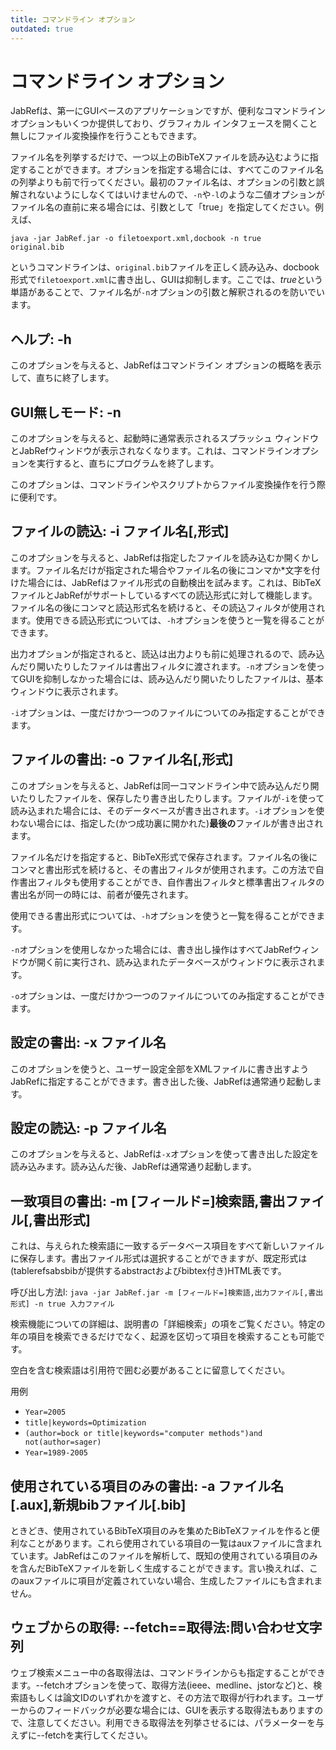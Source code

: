 ```yaml
---
title: コマンドライン オプション
outdated: true
---
```


# コマンドライン オプション

JabRefは、第一にGUIベースのアプリケーションですが、便利なコマンドライン オプションもいくつか提供しており、グラフィカル インタフェースを開くこと無しにファイル変換操作を行うこともできます。

ファイル名を列挙するだけで、一つ以上のBibTeXファイルを読み込むように指定することができます。オプションを指定する場合には、すべてこのファイル名の列挙よりも前で行ってください。最初のファイル名は、オプションの引数と誤解されないようにしなくてはいけませんので、`-n`や`-l`のような二値オプションがファイル名の直前に来る場合には、引数として「true」を指定してください。例えば、

`java -jar JabRef.jar -o filetoexport.xml,docbook -n true     original.bib`

というコマンドラインは、`original.bib`ファイルを正しく読み込み、docbook形式で`filetoexport.xml`に書き出し、GUIは抑制します。ここでは、*true*という単語があることで、ファイル名が`-n`オプションの引数と解釈されるのを防いでいます。

## ヘルプ: -h

このオプションを与えると、JabRefはコマンドライン オプションの概略を表示して、直ちに終了します。

## GUI無しモード: -n

このオプションを与えると、起動時に通常表示されるスプラッシュ ウィンドウとJabRefウィンドウが表示されなくなります。これは、コマンドラインオプションを実行すると、直ちにプログラムを終了します。

このオプションは、コマンドラインやスクリプトからファイル変換操作を行う際に便利です。

## ファイルの読込: -i ファイル名\[,形式\]

このオプションを与えると、JabRefは指定したファイルを読み込むか開くかします。ファイル名だけが指定された場合やファイル名の後にコンマか\*文字を付けた場合には、JabRefはファイル形式の自動検出を試みます。これは、BibTeXファイルとJabRefがサポートしているすべての読込形式に対して機能します。ファイル名の後にコンマと読込形式名を続けると、その読込フィルタが使用されます。使用できる読込形式については、`-h`オプションを使うと一覧を得ることができます。

出力オプションが指定されると、読込は出力よりも前に処理されるので、読み込んだり開いたりしたファイルは書出フィルタに渡されます。`-n`オプションを使ってGUIを抑制しなかった場合には、読み込んだり開いたりしたファイルは、基本ウィンドウに表示されます。

`-i`オプションは、一度だけかつ一つのファイルについてのみ指定することができます。

## ファイルの書出: -o ファイル名\[,形式\]

このオプションを与えると、JabRefは同一コマンドライン中で読み込んだり開いたりしたファイルを、保存したり書き出したりします。ファイルが`-i`を使って読み込まれた場合には、そのデータベースが書き出されます。`-i`オプションを使わない場合には、指定した(かつ成功裏に開かれた)**最後の**ファイルが書き出されます。

ファイル名だけを指定すると、BibTeX形式で保存されます。ファイル名の後にコンマと書出形式を続けると、その書出フィルタが使用されます。この方法で自作書出フィルタも使用することができ、自作書出フィルタと標準書出フィルタの書出名が同一の時には、前者が優先されます。

使用できる書出形式については、`-h`オプションを使うと一覧を得ることができます。

`-n`オプションを使用しなかった場合には、書き出し操作はすべてJabRefウィンドウが開く前に実行され、読み込まれたデータベースがウィンドウに表示されます。

`-o`オプションは、一度だけかつ一つのファイルについてのみ指定することができます。

## 設定の書出: -x ファイル名

このオプションを使うと、ユーザー設定全部をXMLファイルに書き出すようJabRefに指定することができます。書き出した後、JabRefは通常通り起動します。

## 設定の読込: -p ファイル名

このオプションを与えると、JabRefは`-x`オプションを使って書き出した設定を読み込みます。読み込んだ後、JabRefは通常通り起動します。

## 一致項目の書出: -m \[フィールド=\]検索語,書出ファイル\[,書出形式\]

これは、与えられた検索語に一致するデータベース項目をすべて新しいファイルに保存します。書出ファイル形式は選択することができますが、既定形式は(tablerefsabsbibが提供するabstractおよびbibtex付き)HTML表です。

呼び出し方法l: `java -jar JabRef.jar -m [フィールド=]検索語,出力ファイル[,書出形式] -n true 入力ファイル`

検索機能についての詳細は、説明書の「詳細検索」の項をご覧ください。特定の年の項目を検索できるだけでなく、起源を区切って項目を検索することも可能です。

空白を含む検索語は引用符で囲む必要があることに留意してください。

用例

-   `Year=2005`
-   `title|keywords=Optimization`
-   `(author=bock or title|keywords="computer methods")and not(author=sager)`
-   `Year=1989-2005`

## 使用されている項目のみの書出: -a ファイル名\[.aux\],新規bibファイル\[.bib\]

ときどき、使用されているBibTeX項目のみを集めたBibTeXファイルを作ると便利なことがあります。これら使用されている項目の一覧はauxファイルに含まれています。JabRefはこのファイルを解析して、既知の使用されている項目のみを含んだBibTeXファイルを新しく生成することができます。言い換えれば、このauxファイルに項目が定義されていない場合、生成したファイルにも含まれません。

## ウェブからの取得: --fetch==取得法:問い合わせ文字列

ウェブ検索メニュー中の各取得法は、コマンドラインからも指定することができます。--fetchオプションを使って、取得方法(ieee、medline、jstorなど)と、検索語もしくは論文IDのいずれかを渡すと、その方法で取得が行われます。ユーザーからのフィードバックが必要な場合には、GUIを表示する取得法もありますので、注意してください。利用できる取得法を列挙させるには、パラメーターを与えずに--fetchを実行してください。

